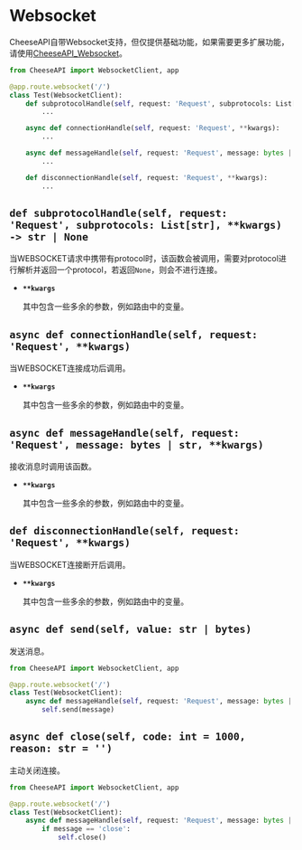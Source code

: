 # **Websocket**

CheeseAPI自带Websocket支持，但仅提供基础功能，如果需要更多扩展功能，请使用[CheeseAPI_Websocket](https://github.com/CheeseUnknown/CheeseAPI_Websocket)。

```python
from CheeseAPI import WebsocketClient, app

@app.route.websocket('/')
class Test(WebsocketClient):
    def subprotocolHandle(self, request: 'Request', subprotocols: List[str], **kwargs) -> str | None:
        ...

    async def connectionHandle(self, request: 'Request', **kwargs):
        ...

    async def messageHandle(self, request: 'Request', message: bytes | str, **kwargs):
        ...

    def disconnectionHandle(self, request: 'Request', **kwargs):
        ...
```

## **`def subprotocolHandle(self, request: 'Request', subprotocols: List[str], **kwargs) -> str | None`**

当WEBSOCKET请求中携带有protocol时，该函数会被调用，需要对protocol进行解析并返回一个protocol，若返回`None`，则会不进行连接。

- **`**kwargs`**

    其中包含一些多余的参数，例如路由中的变量。

## **`async def connectionHandle(self, request: 'Request', **kwargs)`**

当WEBSOCKET连接成功后调用。

- **`**kwargs`**

    其中包含一些多余的参数，例如路由中的变量。

## **`async def messageHandle(self, request: 'Request', message: bytes | str, **kwargs)`**

接收消息时调用该函数。

- **`**kwargs`**

    其中包含一些多余的参数，例如路由中的变量。

## **`def disconnectionHandle(self, request: 'Request', **kwargs)`**

当WEBSOCKET连接断开后调用。

- **`**kwargs`**

    其中包含一些多余的参数，例如路由中的变量。

## **`async def send(self, value: str | bytes)`**

发送消息。

```python
from CheeseAPI import WebsocketClient, app

@app.route.websocket('/')
class Test(WebsocketClient):
    async def messageHandle(self, request: 'Request', message: bytes | str, **kwargs):
        self.send(message)
```

## **`async def close(self, code: int = 1000, reason: str = '')`**

主动关闭连接。

```python
from CheeseAPI import WebsocketClient, app

@app.route.websocket('/')
class Test(WebsocketClient):
    async def messageHandle(self, request: 'Request', message: bytes | str, **kwargs):
        if message == 'close':
            self.close()
```

